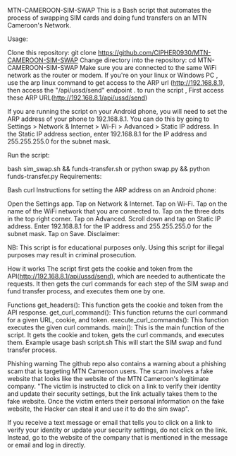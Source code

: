 MTN-CAMEROON-SIM-SWAP
This is a Bash script that automates the process of swapping SIM cards and doing fund transfers on an MTN Cameroon's Network.

Usage:

Clone this repository:
git clone https://github.com/CIPHER0930/MTN-CAMEROON-SIM-SWAP
Change directory into the repository:
cd MTN-CAMEROON-SIM-SWAP
Make sure you are connected to the same WiFi network as the router or modem.
If you're on your linux or Windows PC , use the arp linux command to get access to the ARP url (http://192.168.8.1), then access the "/api/ussd/send" endpoint . to run the script , First access these ARP URL(http://192.168.8.1/api/ussd/send)

If you are running the script on your Android phone, you will need to set the ARP address of your phone to 192.168.8.1. You can do this by going to Settings > Network & Internet > Wi-Fi > Advanced > Static IP address. In the Static IP address section, enter 192.168.8.1 for the IP address and 255.255.255.0 for the subnet mask.

Run the script:

bash sim_swap.sh && funds-transfer.sh or python swap.py && python funds-transfer.py
Requirements:

Bash
curl
Instructions for setting the ARP address on an Android phone:

Open the Settings app.
Tap on Network & Internet.
Tap on Wi-Fi.
Tap on the name of the WiFi network that you are connected to.
Tap on the three dots in the top right corner.
Tap on Advanced.
Scroll down and tap on Static IP address.
Enter 192.168.8.1 for the IP address and 255.255.255.0 for the subnet mask.
Tap on Save.
Disclaimer:

NB: This script is for educational purposes only. Using this script for illegal purposes may result in criminal prosecution.

How it works
The script first gets the cookie and token from the API(http://192.168.8.1/api/ussd/send), which are needed to authenticate the requests. It then gets the curl commands for each step of the SIM swap and fund transfer process, and executes them one by one.

Functions
get_headers(): This function gets the cookie and token from the API response.
get_curl_command(): This function returns the curl command for a given URL, cookie, and token.
execute_curl_commands(): This function executes the given curl commands.
main(): This is the main function of the script. It gets the cookie and token, gets the curl commands, and executes them.
Example usage
bash script.sh
This will start the SIM swap and fund transfer process.

Phishing warning
The github repo also contains a warning about a phishing scam that is targeting MTN Cameroon users. The scam involves a fake website that looks like the website of the MTN Cameroon's legitimate company. "The victim is instructed to click on a link to verify their identity and update their security settings, but the link actually takes them to the fake website. Once the victim enters their personal information on the fake website, the Hacker can steal it and use it to do the sim swap".

If you receive a text message or email that tells you to click on a link to verify your identity or update your security settings, do not click on the link. Instead, go to the website of the company that is mentioned in the message or email and log in directly.
